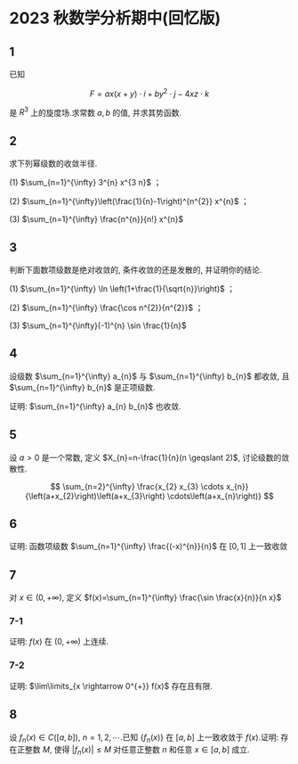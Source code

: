 # 2023 秋数学分析期中(回忆版)

## 1

已知

$$
F=a x(x+y) \cdot i+b y^{2} \cdot j-4 x z \cdot k
$$

是 $R^{3}$ 上的旋度场.求常数 $a, b$ 的值, 并求其势函数.

## 2

求下列幂级数的收敛半径.

(1) $\sum_{n=1}^{\infty} 3^{n} x^{3 n}$ ；

(2) $\sum_{n=1}^{\infty}\left(\frac{1}{n}-1\right)^{n^{2}} x^{n}$ ；

(3) $\sum_{n=1}^{\infty} \frac{n^{n}}{n!} x^{n}$

## 3

判断下面数项级数是绝对收敛的, 条件收敛的还是发散的, 并证明你的结论.

(1) $\sum_{n=1}^{\infty} \ln \left(1+\frac{1}{\sqrt{n}}\right)$ ；

(2) $\sum_{n=1}^{\infty} \frac{\cos n^{2}}{n^{2}}$ ；

(3) $\sum_{n=1}^{\infty}(-1)^{n} \sin \frac{1}{n}$

## 4

设级数 $\sum_{n=1}^{\infty} a_{n}$ 与 $\sum_{n=1}^{\infty} b_{n}$ 都收敛, 且 $\sum_{n=1}^{\infty} b_{n}$ 是正项级数.

证明: $\sum_{n=1}^{\infty} a_{n} b_{n}$ 也收敛.

## 5

设 $a>0$ 是一个常数, 定义 $X_{n}=n-\frac{1}{n}(n \geqslant 2)$, 讨论级数的敛散性.

$$
\sum_{n=2}^{\infty} \frac{x_{2} x_{3} \cdots x_{n}}{\left(a+x_{2}\right)\left(a+x_{3}\right) \cdots\left(a+x_{n}\right)}
$$

## 6

证明: 函数项级数 $\sum_{n=1}^{\infty} \frac{(-x)^{n}}{n}$ 在 $[0,1]$ 上一致收敛

## 7

对 $x \in(0,+\infty)$, 定义 $f(x)=\sum_{n=1}^{\infty} \frac{\sin \frac{x}{n}}{n x}$

### 7-1

证明: $f(x)$ 在 $(0,+\infty)$ 上连续.

### 7-2

证明:  $\lim\limits_{x \rightarrow 0^{+}} f(x)$ 存在且有限.

## 8

设 $f_{n}(x) \in C([a, b]), ~ n=1,2, \cdots$.已知 $\left\{f_{n}(x)\right\}$ 在 $[a, b]$ 上一致收敛于 $f(x)$.证明: 存在正整数 $M$, 使得 $\left|f_{n}(x)\right| \leqslant M$ 对任意正整数 $n$ 和任意 $x \in[a, b]$ 成立.

